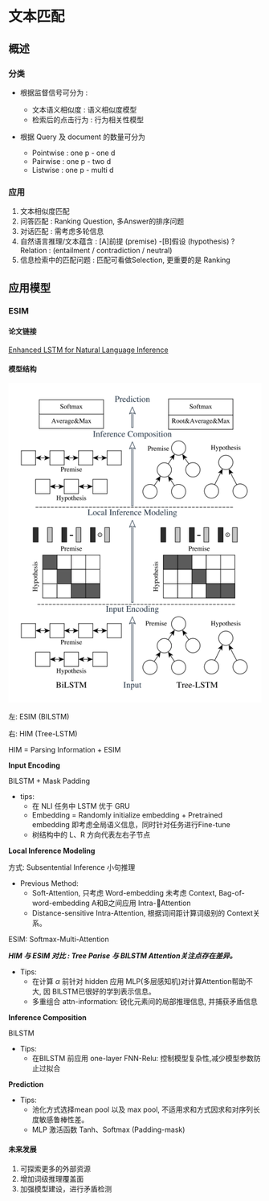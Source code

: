 # 文本匹配

## 概述

### 分类

- 根据监督信号可分为 :
  - 文本语义相似度 : 语义相似度模型
  - 检索后的点击行为 : 行为相关性模型

- 根据 Query 及 document 的数量可分为 
  - Pointwise : one p - one d
  - Pairwise : one p - two d
  - Listwise : one p - multi d

### 应用

1. 文本相似度匹配
2. 问答匹配 : Ranking Question, 多Answer的排序问题
3. 对话匹配 : 需考虑多轮信息
4. 自然语言推理/文本蕴含 : [A]前提 (premise) -[B]假设 (hypothesis) ? Relation : (entailment / contradiction / neutral)
5. 信息检索中的匹配问题 : 匹配可看做Selection, 更重要的是 Ranking

## 应用模型

### ESIM

#### 论文链接

[Enhanced LSTM for Natural Language Inference](https://arxiv.org/pdf/1609.06038v3.pdf)

#### 模型结构

![ESIM](img/../../img/ESIM.png)

左: ESIM (BILSTM) 

右: HIM (Tree-LSTM)

HIM = Parsing Information + ESIM

**Input Encoding**

BILSTM + Mask Padding

- tips: 
    - 在 NLI 任务中 LSTM 优于 GRU
    - Embedding = Randomly initialize embedding + Pretrained embedding
    即考虑全局语义信息，同时针对任务进行Fine-tune
    - 树结构中的 L、R 方向代表左右子节点

**Local Inference Modeling**

方式: Subsentential Inference 小句推理

- Previous Method: 
  - Soft-Attention, 只考虑 Word-embedding 未考虑 Context, Bag-of-word-embedding A和B之间应用 Intra-Attention
  - Distance-sensitive Intra-Attention, 根据词间距计算词级别的 Context关系。

ESIM: Softmax-Multi-Attention 

***HIM 与 ESIM 对比 : Tree Parise 与 BILSTM Attention关注点存在差异。***

- Tips: 
  - 在计算 $\alpha$ 前针对 hidden 应用 MLP(多层感知机)对计算Attention帮助不大, 因 BILSTM已很好的学到表示信息。
  - 多重组合 attn-information: 锐化元素间的局部推理信息, 并捕获矛盾信息


**Inference Composition**

BILSTM 

- Tips:
  - 在BILSTM 前应用 one-layer FNN-Relu: 控制模型复杂性,减少模型参数防止过拟合

**Prediction**

- Tips:
  - 池化方式选择mean pool 以及 max pool, 不适用求和方式因求和对序列长度敏感鲁棒性差。
  - MLP 激活函数 Tanh、Softmax (Padding-mask)

#### 未来发展

1. 可探索更多的外部资源
2. 增加词级推理覆盖面
3. 加强模型建设，进行矛盾检测